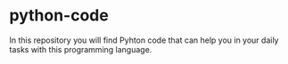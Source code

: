 # python-code
In this repository you will find Pyhton code that can help you in your daily tasks with this programming language.
